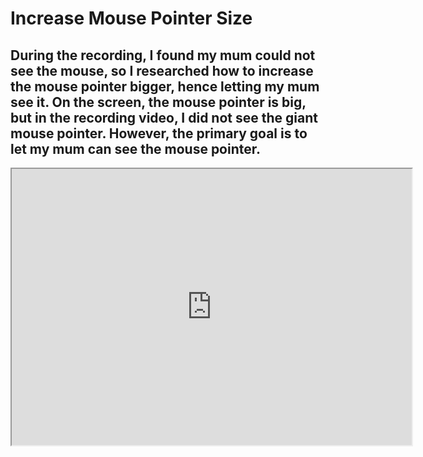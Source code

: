 # Increase Mouse Pointer Size

## During the recording, I found my mum could not see the mouse, so I researched how to increase the mouse pointer bigger, hence letting my mum see it. On the screen, the mouse pointer is big, but in the recording video, I did not see the giant mouse pointer. However, the primary goal is to let my mum can see the mouse pointer.

<iframe width=640 height=442 src="https://support.microsoft.com/en-us/windows/make-windows-easier-to-see-c97c2b0d-cadb-93f0-5fd1-59ccfe19345d"></iframe>
